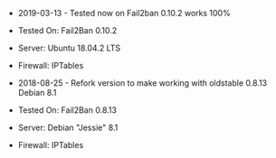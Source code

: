- 2019-03-13 - Tested now on Fail2ban 0.10.2 works 100%
- Tested On: Fail2Ban 0.10.2
- Server: Ubuntu 18.04.2 LTS
- Firewall: IPTables

- 2018-08-25 - Refork version to make working with oldstable 0.8.13 Debian 8.1
- Tested On: Fail2Ban 0.8.13
- Server: Debian "Jessie" 8.1
- Firewall: IPTables
